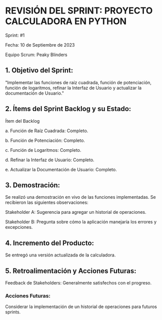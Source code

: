 # REVISIÓN DEL SPRINT: PROYECTO CALCULADORA EN PYTHON

Sprint: #1

Fecha: 10 de Septiembre de 2023

Equipo Scrum: Peaky Blinders

## 1. Objetivo del Sprint:

"Implementar las funciones de raíz cuadrada, función de potenciación, función de logaritmos, refinar la Interfaz de Usuario y actualizar la documentación de Usuario."

## 2. Ítems del Sprint Backlog y su Estado:

Ítem del Backlog

a. Función de Raíz Cuadrada: Completo.

b. Función de Potenciación: Completo.

c. Función de Logaritmos: Completo.

d. Refinar la Interfaz de Usuario: Completo.

e. Actualizar la Documentación de Usuario: Completo.

## 3. Demostración:

Se realizó una demostración en vivo de las funciones implementadas. Se recibieron las siguientes observaciones:

Stakeholder A: Sugerencia para agregar un historial de operaciones.

Stakeholder B: Pregunta sobre cómo la aplicación manejaría los errores y excepciones.
## 4. Incremento del Producto:

Se entregó una versión actualizada de la calculadora. 

## 5. Retroalimentación y Acciones Futuras:

Feedback de Stakeholders: Generalmente satisfechos con el progreso.

### Acciones Futuras:

Considerar la implementación de un historial de operaciones para futuros sprints.